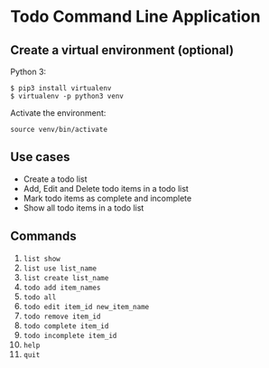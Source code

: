 # Todo Command Line Application

## Create a virtual environment (optional)

Python 3:
```
$ pip3 install virtualenv
$ virtualenv -p python3 venv
```

Activate the environment:

```
source venv/bin/activate
```

## Use cases

- Create a todo list
- Add, Edit and Delete todo items in a todo list
- Mark todo items as complete and incomplete
- Show all todo items in a todo list

## Commands

1. `list show`
2. `list use list_name`
3. `list create list_name`
3. `todo add item_names`
4. `todo all`
5. `todo edit item_id new_item_name`
6. `todo remove item_id`
7. `todo complete item_id`
8. `todo incomplete item_id`
9. `help`
10. `quit`